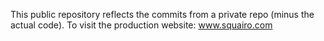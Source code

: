 This public repository reflects the commits from a private repo (minus the actual code). To visit the production website: www.squairo.com